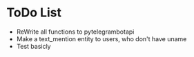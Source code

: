 # ToDo List
 - ReWrite all functions to pytelegrambotapi
 - Make a text_mention entity to users, who don't have uname
 - Test basicly